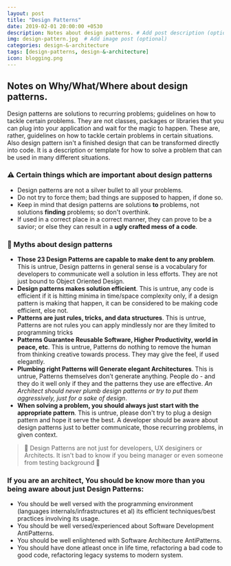 ```yaml
---
layout: post
title: "Design Patterns"
date: 2019-02-01 20:00:00 +0530
description: Notes about design patterns. # Add post description (optional)
img: design-pattern.jpg  # Add image post (optional)
categories: design-&-architecture
tags: [design-patterns, design-&-architecture]
icon: blogging.png
---
```

## Notes on Why/What/Where about design patterns. 
Design patterns are solutions to recurring problems; guidelines on how to tackle certain problems. They are not classes, packages or libraries that you can plug into your application and wait for the magic to happen. These are, rather, guidelines on how to tackle certain problems in certain situations. Also design pattern isn't a finished design that can be transformed directly into code. It is a description or template for how to solve a problem that can be used in many different situations.


###  ⚠️ Certain things which are important about design patterns
- Design patterns are not a silver bullet to all your problems.
- Do not try to force them; bad things are supposed to happen, if done so. 
- Keep in mind that design patterns are solutions **to** problems, not solutions **finding** problems; so don't overthink.
- If used in a correct place in a correct manner, they can prove to be a savior; or else they can result in a **ugly crafted mess of a code**.



### 🙉 Myths about design patterns
- **Those 23 Design Patterns are capable to make dent to any problem**. This is untrue, Design patterns in general sense is a vocabulary for developers to communicate well a solution in less efforts. They are not just bound to Object Oriented Design.
- **Design patterns makes solution efficient**. This is untrue, any code is efficient if it is hitting minima in time/space complexity only, if a design pattern is making that happen, it can be considered to be making code efficient, else not.
- **Patterns are just rules, tricks, and data structures**. This is untrue, Patterns are not rules you can apply mindlessly nor are they limited to programming tricks
- **Patterns Guarantee Reusable Software, Higher Productivity, world in peace, etc**. This is untrue, Patterns do nothing to remove the human from thinking creative towards process. They may give the feel, if used elegantly. 
- **Plumbing right Patterns will Generate elegant Architectures**. This is untrue, Patterns themselves don’t generate anything. People do - and they do it well only if they and the patterns they use are effective. _An Architect should never plumb design patterns or try to put them aggressively, just for a sake of design_.
- **When solving a problem, you should always just start with the appropriate pattern**. This is untrue, please don't try to plug a design pattern and hope it serve the best. A developer should be aware about design patterns just to better communicate, those recurring problems, in given context. 


> 🖖 Design Patterns are not just for developers, UX desiginers or Architects. It isn't bad to know if you being manager or even someone from testing background 🤟 

### If you are an architect, You should be know more than you being aware about just Design Patterns:
- You should be well versed with the programming environment (languages internals/infrastructures et al) its efficient techniques/best practices involving its usage.
- You should be well versed/experienced about Software Development AntiPatterns. 
- You should be well enlightened with Software Architecture AntiPatterns.
- You should have done atleast once in life time, refactoring a bad code to good code, refactoring legacy systems to modern system.

